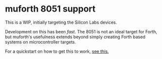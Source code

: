 # muforth 8051 support

This is a WIP, initially targeting the Silicon Labs devices.

Development on this has been *fast*.  The 8051 is not an ideal
target for Forth, but muforth's usefulness extends beyond simply
creating Forth based systems on microcontroller targets.

For a quickstart on how to get this to work, [see this.](https://github.com/anarchitech/muforth-anarchitech/mu/target/8051/silabs/efm8/README.txt)
